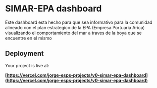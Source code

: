 # SIMAR-EPA dashboard

Este dashboard esta hecho para que sea informativo para la comunidad alineado con el plan estrategico de la EPA (Empresa Portuaria Arica) visualizando el comportamiento del mar a traves de la boya que se encuentre en el mismo 

## Deployment

Your project is live at:

**[https://vercel.com/jorge-esps-projects/v0-simar-epa-dashboard](https://vercel.com/jorge-esps-projects/v0-simar-epa-dashboard)**
